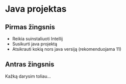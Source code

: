 # Java projektas

## Pirmas žingsnis

- Reikia suinstaliuoti Intellij
- Susikurti java projektą
- Atsikrauti kokią nors java versiją (rekomenduojama 11)

## Antras žingsnis

Kažką darysim toliau...
